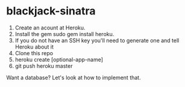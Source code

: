 blackjack-sinatra
=================

1. Create an acount at Heroku.
1. Install the gem sudo gem install heroku.
1. If you do not have an SSH key you'll need to generate one and tell Heroku about it
1. Clone this repo
1. heroku create [optional-app-name]
1. git push heroku master

Want a database? Let's look at how to implement that. 
